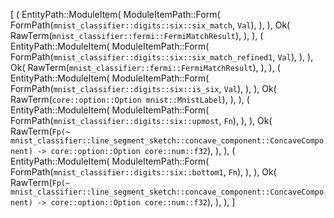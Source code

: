 [
    (
        EntityPath::ModuleItem(
            ModuleItemPath::Form(
                FormPath(`mnist_classifier::digits::six::six_match`, `Val`),
            ),
        ),
        Ok(
            RawTerm(`mnist_classifier::fermi::FermiMatchResult`),
        ),
    ),
    (
        EntityPath::ModuleItem(
            ModuleItemPath::Form(
                FormPath(`mnist_classifier::digits::six::six_match_refined1`, `Val`),
            ),
        ),
        Ok(
            RawTerm(`mnist_classifier::fermi::FermiMatchResult`),
        ),
    ),
    (
        EntityPath::ModuleItem(
            ModuleItemPath::Form(
                FormPath(`mnist_classifier::digits::six::is_six`, `Val`),
            ),
        ),
        Ok(
            RawTerm(`core::option::Option mnist::MnistLabel`),
        ),
    ),
    (
        EntityPath::ModuleItem(
            ModuleItemPath::Form(
                FormPath(`mnist_classifier::digits::six::upmost`, `Fn`),
            ),
        ),
        Ok(
            RawTerm(`Fp(~ mnist_classifier::line_segment_sketch::concave_component::ConcaveComponent) -> core::option::Option core::num::f32`),
        ),
    ),
    (
        EntityPath::ModuleItem(
            ModuleItemPath::Form(
                FormPath(`mnist_classifier::digits::six::bottom1`, `Fn`),
            ),
        ),
        Ok(
            RawTerm(`Fp(~ mnist_classifier::line_segment_sketch::concave_component::ConcaveComponent) -> core::option::Option core::num::f32`),
        ),
    ),
]
